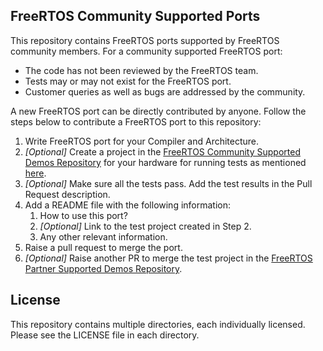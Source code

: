 ## FreeRTOS Community Supported Ports

This repository contains FreeRTOS ports supported by FreeRTOS community members.
For a community supported FreeRTOS port:

* The code has not been reviewed by the FreeRTOS team.
* Tests may or may not exist for the FreeRTOS port.
* Customer queries as well as bugs are addressed by the community.

A new FreeRTOS port can be directly contributed by anyone. Follow the steps
below to contribute a FreeRTOS port to this repository:

1. Write FreeRTOS port for your Compiler and Architecture.
2. *[Optional]* Create a project in the [FreeRTOS Community Supported Demos Repository](https://github.com/FreeRTOS/FreeRTOS-Community-Supported-Demos/tree/main)
   for your hardware for running tests as mentioned [here](https://github.com/FreeRTOS/FreeRTOS/blob/main/FreeRTOS/Demo/ThirdParty/Template/README.md).
3. *[Optional]* Make sure all the tests pass. Add the test results in the Pull Request description.
4. Add a README file with the following information:
    1. How to use this port?
    2. *[Optional]* Link to the test project created in Step 2.
    3. Any other relevant information.
5. Raise a pull request to merge the port.
6. *[Optional]* Raise another PR to merge the test project in the [FreeRTOS Partner Supported Demos Repository](https://github.com/FreeRTOS/FreeRTOS-Partner-Supported-Demos/tree/main).

## License

This repository contains multiple directories, each individually licensed. Please see the LICENSE file in each directory.
